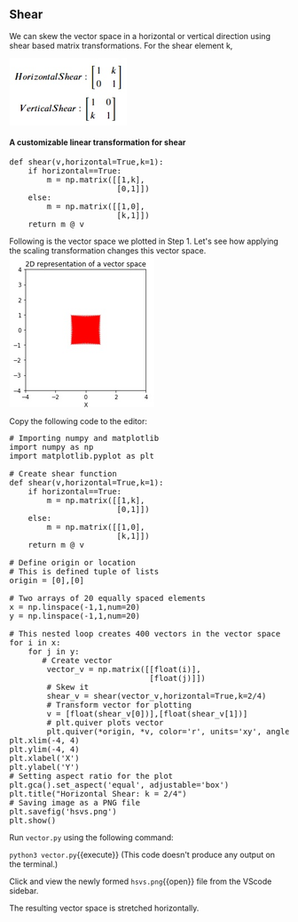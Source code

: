 ## Shear
We can skew the vector space in a horizontal or vertical direction using shear based matrix transformations. For the shear element k,

![Shear](./assets/shear.jpg)

#### A customizable linear transformation for shear
<pre>
def shear(v,horizontal=True,k=1):
    if horizontal==True:
        m = np.matrix([[1,k],
                       [0,1]])
    else:
        m = np.matrix([[1,0],
                       [k,1]])
    return m @ v
</pre>

Following is the vector space we plotted in Step 1. Let's see how applying the scaling transformation changes this vector space. 
![2D vector space](./assets/2dvs.jpg)

Copy the following code to the editor:

<pre class="file" data-filename="vector.py" data-target="replace">
# Importing numpy and matplotlib
import numpy as np
import matplotlib.pyplot as plt

# Create shear function
def shear(v,horizontal=True,k=1):
    if horizontal==True:
        m = np.matrix([[1,k],
                       [0,1]])
    else:
        m = np.matrix([[1,0],
                       [k,1]])
    return m @ v

# Define origin or location
# This is defined tuple of lists
origin = [0],[0]

# Two arrays of 20 equally spaced elements
x = np.linspace(-1,1,num=20)
y = np.linspace(-1,1,num=20)

# This nested loop creates 400 vectors in the vector space
for i in x:
    for j in y:
       # Create vector 
        vector_v = np.matrix([[float(i)],
                              [float(j)]])
        # Skew it
        shear_v = shear(vector_v,horizontal=True,k=2/4)
        # Transform vector for plotting
        v = [float(shear_v[0])],[float(shear_v[1])]
        # plt.quiver plots vector
        plt.quiver(*origin, *v, color='r', units='xy', angles='xy', scale_units='xy', scale=1)
plt.xlim(-4, 4)
plt.ylim(-4, 4)
plt.xlabel('X')
plt.ylabel('Y')
# Setting aspect ratio for the plot
plt.gca().set_aspect('equal', adjustable='box')
plt.title("Horizontal Shear: k = 2/4")
# Saving image as a PNG file
plt.savefig('hsvs.png')
plt.show()
</pre>

Run `vector.py` using the following command:

`python3 vector.py`{{execute}} (This code doesn't produce any output on the terminal.)

Click and view the newly formed `hsvs.png`{{open}} file from the VScode sidebar.

The resulting vector space is stretched horizontally.
